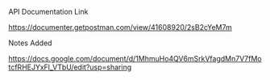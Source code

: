 API Documentation Link 

https://documenter.getpostman.com/view/41608920/2sB2cYeM7m


Notes Added 

https://docs.google.com/document/d/1MhmuHo4QV6mSrkVfagdMn7V7fMotcfRHEJYxFl_VTbU/edit?usp=sharing
